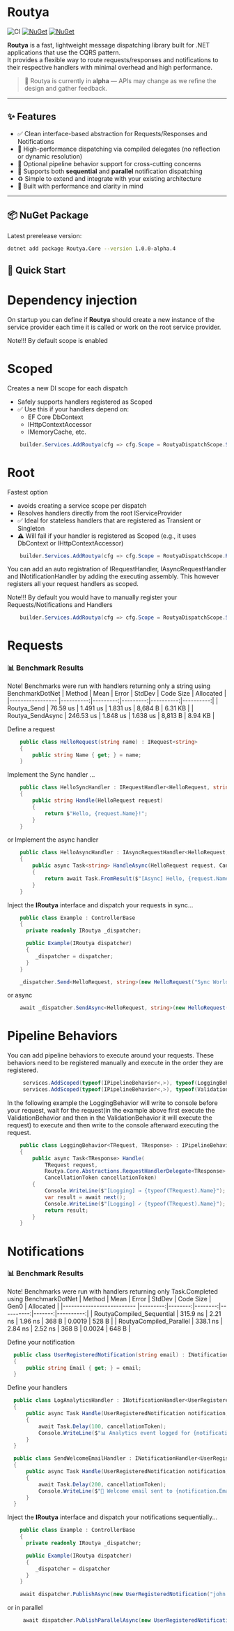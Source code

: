 # Routya
![CI](https://img.shields.io/github/actions/workflow/status/hbartosch/routya/dotnet.yml?label=CI&style=flat-square)
[![NuGet](https://img.shields.io/nuget/v/Routya.Core)](https://www.nuget.org/packages/Routya.Core)
[![NuGet](https://img.shields.io/nuget/dt/Routya.Core)](https://www.nuget.org/packages/Routya.Core)

**Routya** is a fast, lightweight message dispatching library built for .NET applications that use the CQRS pattern.  
It provides a flexible way to route requests/responses and notifications to their respective handlers with minimal overhead and high performance.

> 🚧 Routya is currently in **alpha** — APIs may change as we refine the design and gather feedback.

---

## ✨ Features

- ✅ Clean interface-based abstraction for Requests/Responses and Notifications
- 🚀 High-performance dispatching via compiled delegates (no reflection or dynamic resolution)
- 🧩 Optional pipeline behavior support for cross-cutting concerns
- 🔄 Supports both **sequential** and **parallel** notification dispatching
- ♻️ Simple to extend and integrate with your existing architecture
- 🧪 Built with performance and clarity in mind

---

## 📦 NuGet Package

Latest prerelease version:
```bash
dotnet add package Routya.Core --version 1.0.0-alpha.4
```
## 🚀 Quick Start

# Dependency injection
On startup you can define if **Routya** should create a new instance of the service provider each time it is called or work on the root service provider. 

Note!!! By default scope is enabled

# Scoped
Creates a new DI scope for each dispatch
- Safely supports handlers registered as Scoped
- ✅ Use this if your handlers depend on:
  - EF Core DbContext
  - IHttpContextAccessor
  - IMemoryCache, etc.
```C#
    builder.Services.AddRoutya(cfg => cfg.Scope = RoutyaDispatchScope.Scoped, Assembly.GetExecutingAssembly());
```

# Root
Fastest option 
- avoids creating a service scope per dispatch
- Resolves handlers directly from the root IServiceProvider
- ✅ Ideal for stateless handlers that are registered as Transient or Singleton
- ⚠️ Will fail if your handler is registered as Scoped (e.g., it uses DbContext or IHttpContextAccessor)
```C#
    builder.Services.AddRoutya(cfg => cfg.Scope = RoutyaDispatchScope.Root, Assembly.GetExecutingAssembly());
```

You can add an auto registration of IRequestHandler, IAsyncRequestHandler and INotificationHandler by adding the executing assembly. This however registers all your request handlers as scoped.

Note!!! By default you would have to manually register your Requests/Notifications and Handlers

```C#
    builder.Services.AddRoutya(cfg => cfg.Scope = RoutyaDispatchScope.Scoped, Assembly.GetExecutingAssembly());
```

# Requests

### 📊 Benchmark Results
Note! Benchmarks were run with handlers returning only a string using BenchmarkDotNet
| Method           | Mean      | Error    | StdDev   | Code Size | Allocated |
|----------------- |----------:|---------:|---------:|----------:|----------:|
| Routya_Send      |  76.59 us | 1.491 us | 1.831 us |   8,684 B |   6.31 KB |
| Routya_SendAsync | 246.53 us | 1.848 us | 1.638 us |   8,813 B |   8.94 KB |

Define a request
```C#
    public class HelloRequest(string name) : IRequest<string>
    {
        public string Name { get; } = name;
    }
```
Implement the Sync handler ...
```C#
    public class HelloSyncHandler : IRequestHandler<HelloRequest, string>
    {
        public string Handle(HelloRequest request)
        {
            return $"Hello, {request.Name}!";
        }
    }
```

or Implement the async handler
```C#
    public class HelloAsyncHandler : IAsyncRequestHandler<HelloRequest, string>
    {
        public async Task<string> HandleAsync(HelloRequest request, CancellationToken cancellationToken)
        {
            return await Task.FromResult($"[Async] Hello, {request.Name}!");
        }
    }
```

Inject the **IRoutya** interface and dispatch your requests in sync...
```C#
    public class Example : ControllerBase
    {
      private readonly IRoutya _dispatcher;

      public Example(IRoutya dispatcher)
      {
         _dispatcher = dispatcher;
      }
    }
```

```C#
    _dispatcher.Send<HelloRequest, string>(new HelloRequest("Sync World"));
```


or async
```C#
    await _dispatcher.SendAsync<HelloRequest, string>(new HelloRequest("Async World"));
```

# Pipeline Behaviors
You can add pipeline behaviors to execute around your requests. These behaviors need to be registered manually and execute in the order they are registered.
```C#
     services.AddScoped(typeof(IPipelineBehavior<,>), typeof(LoggingBehavior<,>));
     services.AddScoped(typeof(IPipelineBehavior<,>), typeof(ValidationBehavior<,>));   
```

In the following example the LoggingBehavior will write to console before your request, wait for the request(in the example above first execute the ValidationBehavior and then in the ValidationBehavior it will execute the request) to execute and then write to the console afterward executing the request.
```C#
    public class LoggingBehavior<TRequest, TResponse> : IPipelineBehavior<TRequest, TResponse>
    {
        public async Task<TResponse> Handle(
            TRequest request,
            Routya.Core.Abstractions.RequestHandlerDelegate<TResponse> next,
            CancellationToken cancellationToken)
        {
            Console.WriteLine($"[Logging] → {typeof(TRequest).Name}");
            var result = await next();
            Console.WriteLine($"[Logging] ✓ {typeof(TRequest).Name}");
            return result;
        }
    }
```

# Notifications

### 📊 Benchmark Results
Note! Benchmarks were run with handlers returning only Task.Completed using BenchmarkDotNet
| Method                    | Mean     | Error   | StdDev  | Code Size | Gen0   | Allocated |
|-------------------------- |---------:|--------:|--------:|----------:|-------:|----------:|
| RoutyaCompiled_Sequential | 315.9 ns | 2.21 ns | 1.96 ns |     368 B | 0.0019 |     528 B |
| RoutyaCompiled_Parallel   | 338.1 ns | 2.84 ns | 2.52 ns |     368 B | 0.0024 |     648 B |

Define your notification
```C#
  public class UserRegisteredNotification(string email) : INotification
  {
      public string Email { get; } = email;
  }
```

Define your handlers

```C#
  public class LogAnalyticsHandler : INotificationHandler<UserRegisteredNotification>
  {
      public async Task Handle(UserRegisteredNotification notification, CancellationToken cancellationToken = default)
      {
          await Task.Delay(100, cancellationToken);
          Console.WriteLine($"📊 Analytics event logged for {notification.Email}");
      }
  }
```

```C#
  public class SendWelcomeEmailHandler : INotificationHandler<UserRegisteredNotification>
  {
      public async Task Handle(UserRegisteredNotification notification, CancellationToken cancellationToken = default)
      {
          await Task.Delay(200, cancellationToken);
          Console.WriteLine($"📧 Welcome email sent to {notification.Email}");
      }
  }
```

Inject the **IRoutya** interface and dispatch your notifications sequentially...
```C#
    public class Example : ControllerBase
    {
      private readonly IRoutya _dispatcher;

      public Example(IRoutya dispatcher)
      {
         _dispatcher = dispatcher
      }
    }
```

```C#
    await dispatcher.PublishAsync(new UserRegisteredNotification("john.doe@example.com"));
```

or in parallel
```C#
     await dispatcher.PublishParallelAsync(new UserRegisteredNotification("john.doe@example.com"));
```